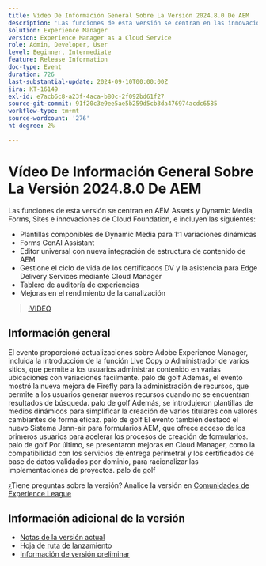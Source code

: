 ```yaml
---
title: Vídeo De Información General Sobre La Versión 2024.8.0 De AEM
description: 'Las funciones de esta versión se centran en las innovaciones de AEM Assets y Dynamic Media, Forms, Sites y Cloud Foundation e incluyen lo siguiente: plantillas compositables de Dynamic Media para variaciones dinámicas 1:1 editor universal Forms GenAI Assistant con nueva integración de estructura de contenido AEM​ Administrar el ciclo de vida de los certificados DV y la compatibilidad con Edge Delivery Services mediante las mejoras del panel de auditoría de Cloud Manager Experience en el rendimiento de la canalización'
solution: Experience Manager
version: Experience Manager as a Cloud Service
role: Admin, Developer, User
level: Beginner, Intermediate
feature: Release Information
doc-type: Event
duration: 726
last-substantial-update: 2024-09-10T00:00:00Z
jira: KT-16149
exl-id: e7acb6c8-a23f-4aca-b80c-2f092bd61f27
source-git-commit: 91f20c3e9ee5ae5b259d5cb3da476974acdc6585
workflow-type: tm+mt
source-wordcount: '276'
ht-degree: 2%

---
```


# Vídeo De Información General Sobre La Versión 2024.8.0 De AEM

Las funciones de esta versión se centran en AEM Assets y Dynamic Media, Forms, Sites e innovaciones de Cloud Foundation, e incluyen las siguientes:

* Plantillas componibles de Dynamic Media para 1:1 variaciones dinámicas
* Forms GenAI Assistant
* Editor universal con nueva integración de estructura de contenido de AEM&#x200B;
* Gestione el ciclo de vida de los certificados DV y la asistencia para Edge Delivery Services mediante Cloud Manager
* Tablero de auditoría de experiencias
* Mejoras en el rendimiento de la canalización

>[!VIDEO](https://video.tv.adobe.com/v/3433381/?learn=on)

## Información general

El evento proporcionó actualizaciones sobre Adobe Experience Manager, incluida la introducción de la función Live Copy o Administrador de varios sitios, que permite a los usuarios administrar contenido en varias ubicaciones con variaciones fácilmente. palo de golf Además, el evento mostró la nueva mejora de Firefly para la administración de recursos, que permite a los usuarios generar nuevos recursos cuando no se encuentran resultados de búsqueda. palo de golf Además, se introdujeron plantillas de medios dinámicos para simplificar la creación de varios titulares con valores cambiantes de forma eficaz. palo de golf El evento también destacó el nuevo Sistema Jenn-air para formularios AEM, que ofrece acceso de los primeros usuarios para acelerar los procesos de creación de formularios. palo de golf Por último, se presentaron mejoras en Cloud Manager, como la compatibilidad con los servicios de entrega perimetral y los certificados de base de datos validados por dominio, para racionalizar las implementaciones de proyectos. palo de golf

¿Tiene preguntas sobre la versión?  Analice la versión en [Comunidades de Experience League](https://adobe.ly/4egoWgm)

## Información adicional de la versión

* [Notas de la versión actual](https://experienceleague.adobe.com/docs/experience-manager-cloud-service/content/release-notes/home.html?lang=es)
* [Hoja de ruta de lanzamiento](https://experienceleague.adobe.com/docs/experience-manager-release-information/aem-release-updates/update-releases-roadmap.html?lang=es)
* [Información de versión preliminar](https://experienceleague.adobe.com/docs/experience-manager-cloud-service/content/release-notes/prerelease.html)
